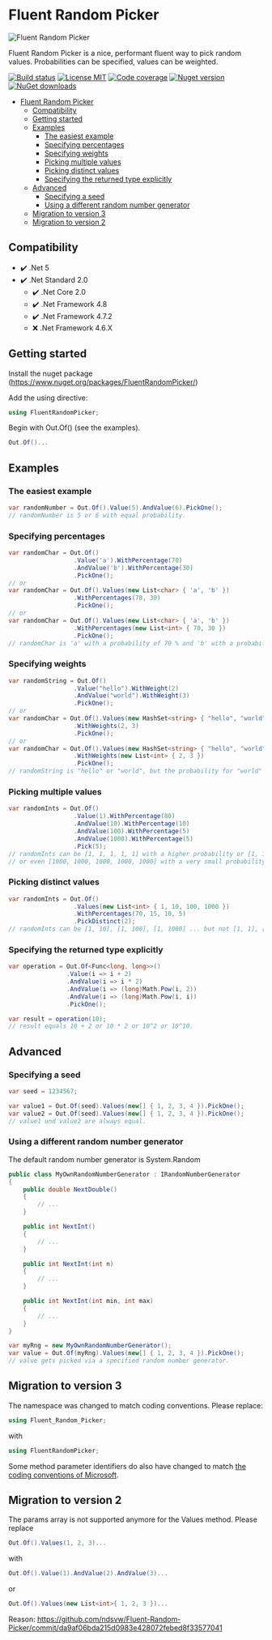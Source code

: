 # Fluent Random Picker

![Fluent Random Picker](https://raw.githubusercontent.com/ndsvw/Fluent-Random-Picker/main/FluentRandomPicker/icon48x48.png "Fluent Random Picker")

Fluent Random Picker is a nice, performant fluent way to pick random values.
Probabilities can be specified, values can be weighted.

[![Build status](https://github.com/ndsvw/Fluent-Random-Picker/actions/workflows/dotnet.yml/badge.svg)](https://github.com/ndsvw/Fluent-Random-Picker)
[![License MIT](https://img.shields.io/github/license/ndsvw/Fluent-Random-Picker)](https://github.com/ndsvw/Fluent-Random-Picker/blob/main/LICENSE)
[![Code coverage](https://img.shields.io/codecov/c/github/ndsvw/Fluent-Random-Picker)](https://app.codecov.io/gh/ndsvw/Fluent-Random-Picker)
[![Nuget version](https://img.shields.io/nuget/v/FluentRandomPicker)](https://www.nuget.org/packages/FluentRandomPicker)
[![NuGet downloads](https://img.shields.io/nuget/dt/FluentRandomPicker.svg)](https://www.nuget.org/packages/FluentRandomPicker)

- [Fluent Random Picker](#fluent-random-picker)
  - [Compatibility](#compatibility)
  - [Getting started](#getting-started)
  - [Examples](#examples)
    - [The easiest example](#the-easiest-example)
    - [Specifying percentages](#specifying-percentages)
    - [Specifying weights](#specifying-weights)
    - [Picking multiple values](#picking-multiple-values)
    - [Picking distinct values](#picking-distinct-values)
    - [Specifying the returned type explicitly](#specifying-the-returned-type-explicitly)
  - [Advanced](#advanced)
    - [Specifying a seed](#specifying-a-seed)
    - [Using a different random number generator](#using-a-different-random-number-generator)
  - [Migration to version 3](#migration-to-version-3)
  - [Migration to version 2](#migration-to-version-2)

## Compatibility

- ✔️ .Net 5
- ✔️ .Net Standard 2.0
  - ✔️ .Net Core 2.0
  - ✔️ .Net Framework 4.8
  - ✔️ .Net Framework 4.7.2
  - ❌ .Net Framework 4.6.X

## Getting started

Install the nuget package (https://www.nuget.org/packages/FluentRandomPicker/)

Add the using directive:
```c#
using FluentRandomPicker;
```

Begin with Out.Of() (see the examples).
```c#
Out.Of()...
```


## Examples

### The easiest example
```c#
var randomNumber = Out.Of().Value(5).AndValue(6).PickOne();
// randomNumber is 5 or 6 with equal probability.
```

### Specifying percentages
```c#
var randomChar = Out.Of()
                  .Value('a').WithPercentage(70)
                  .AndValue('b').WithPercentage(30)
                  .PickOne();
// or
var randomChar = Out.Of().Values(new List<char> { 'a', 'b' })
                  .WithPercentages(70, 30)
                  .PickOne();
// or
var randomChar = Out.Of().Values(new List<char> { 'a', 'b' })
                  .WithPercentages(new List<int> { 70, 30 })
                  .PickOne();
// randomChar is 'a' with a probability of 70 % and 'b' with a probability of 30 %.
```

### Specifying weights
```c#
var randomString = Out.Of()
                  .Value("hello").WithWeight(2)
                  .AndValue("world").WithWeight(3)
                  .PickOne();
// or
var randomChar = Out.Of().Values(new HashSet<string> { "hello", "world" })
                  .WithWeights(2, 3)
                  .PickOne();
// or
var randomChar = Out.Of().Values(new HashSet<string> { "hello", "world" })
                  .WithWeights(new List<int> { 2, 3 })
                  .PickOne();
// randomString is "hello" or "world", but the probability for "world" is 1.5 times as high.
```

### Picking multiple values
```c#
var randomInts = Out.Of()
                  .Value(1).WithPercentage(80)
                  .AndValue(10).WithPercentage(10)
                  .AndValue(100).WithPercentage(5)
                  .AndValue(1000).WithPercentage(5)
                  .Pick(5);
// randomInts can be [1, 1, 1, 1, 1] with a higher probability or [1, 1, 100, 10, 1]
// or even [1000, 1000, 1000, 1000, 1000] with a very small probability.
```

### Picking distinct values
```c#
var randomInts = Out.Of()
                  .Values(new List<int> { 1, 10, 100, 1000 })
                  .WithPercentages(70, 15, 10, 5)
                  .PickDistinct(2);
// randomInts can be [1, 10], [1, 100], [1, 1000] ... but not [1, 1], [10, 10], ...
```

### Specifying the returned type explicitly
```c#
var operation = Out.Of<Func<long, long>>()
                .Value(i => i + 2)
                .AndValue(i => i * 2)
                .AndValue(i => (long)Math.Pow(i, 2))
                .AndValue(i => (long)Math.Pow(i, i))
                .PickOne();

var result = operation(10);
// result equals 10 + 2 or 10 * 2 or 10^2 or 10^10. 
```

## Advanced

### Specifying a seed
```c#
var seed = 1234567;

var value1 = Out.Of(seed).Values(new[] { 1, 2, 3, 4 }).PickOne();
var value2 = Out.Of(seed).Values(new[] { 1, 2, 3, 4 }).PickOne();
// value1 und value2 are always equal.
```

### Using a different random number generator
The default random number generator is System.Random
```c#
public class MyOwnRandomNumberGenerator : IRandomNumberGenerator
{
    public double NextDouble()
    {
        // ...
    }

    public int NextInt()
    {
        // ...
    }

    public int NextInt(int n)
    {
        // ...
    }

    public int NextInt(int min, int max)
    {
        // ...
    }
}

var myRng = new MyOwnRandomNumberGenerator();
var value = Out.Of(myRng).Values(new[] { 1, 2, 3, 4 }).PickOne();
// value gets picked via a specified random number generator.
```


## Migration to version 3

The namespace was changed to match coding conventions.
Please replace:

```c#
using Fluent_Random_Picker;
```
with
```c#
using FluentRandomPicker;
```

Some method parameter identifiers do also have  changed to match [the coding conventions of Microsoft](https://docs.microsoft.com/en-us/dotnet/csharp/fundamentals/coding-style/coding-conventions).


## Migration to version 2

The params array is not supported anymore for the Values method. Please replace 
```c#
Out.Of().Values(1, 2, 3)...
```
with
```c#
Out.Of().Value(1).AndValue(2).AndValue(3)...
```
or
```c#
Out.Of().Values(new List<int>{ 1, 2, 3 })...
```

Reason: https://github.com/ndsvw/Fluent-Random-Picker/commit/da9af06bda215d0983e428072febed8f33577041